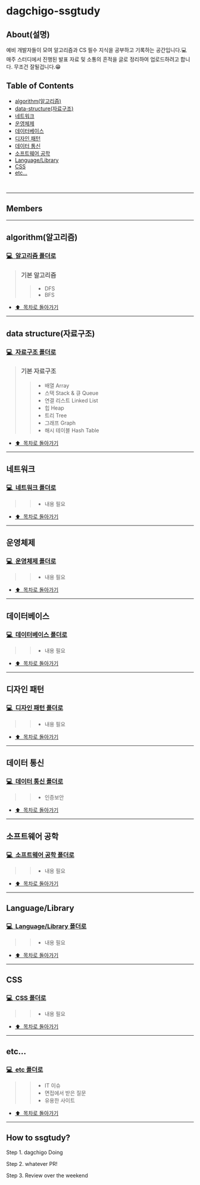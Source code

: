 # dagchigo-ssgtudy

## About(설명)
예비 개발자들이 모여 알고리즘과 CS 필수 지식을 공부하고 기록하는 공간입니다.💻  
매주 스터디에서 진행된 발표 자료 및 소통의 흔적을 글로 정리하여 업로드하려고 합니다. 무조건 잘될겁니다.😁


## Table of Contents
- [algorithm(알고리즘)](https://github.com/dagchigo-ssgtudy/dagchigo-ssgtudy/blob/main/README.md#algorithm%EC%95%8C%EA%B3%A0%EB%A6%AC%EC%A6%98)
- [data-structure(자료구조)](https://github.com/dagchigo-ssgtudy/dagchigo-ssgtudy/blob/main/README.md#data-structure%EC%9E%90%EB%A3%8C%EA%B5%AC%EC%A1%B0)
- [네트워크](https://github.com/dagchigo-ssgtudy/dagchigo-ssgtudy#%EB%84%A4%ED%8A%B8%EC%9B%8C%ED%81%AC)
- [운영체제](https://github.com/dagchigo-ssgtudy/dagchigo-ssgtudy#%EC%9A%B4%EC%98%81%EC%B2%B4%EC%A0%9C)
- [데이터베이스](https://github.com/dagchigo-ssgtudy/dagchigo-ssgtudy#%EB%8D%B0%EC%9D%B4%ED%84%B0%EB%B2%A0%EC%9D%B4%EC%8A%A4)
- [디자인 패턴](https://github.com/dagchigo-ssgtudy/dagchigo-ssgtudy#%EB%94%94%EC%9E%90%EC%9D%B8-%ED%8C%A8%ED%84%B4)
- [데이터 통신](https://github.com/dagchigo-ssgtudy/dagchigo-ssgtudy#%EB%8D%B0%EC%9D%B4%ED%84%B0-%ED%86%B5%EC%8B%A0)
- [소프트웨어 공학](https://github.com/dagchigo-ssgtudy/dagchigo-ssgtudy#%EC%86%8C%ED%94%84%ED%8A%B8%EC%9B%A8%EC%96%B4-%EA%B3%B5%ED%95%99)
- [Language/Library](https://github.com/dagchigo-ssgtudy/dagchigo-ssgtudy#languagelibrary)
- [CSS](https://github.com/dagchigo-ssgtudy/dagchigo-ssgtudy#css)
- [etc...](https://github.com/dagchigo-ssgtudy/dagchigo-ssgtudy#etc)
<br />

---
## Members
  
---
## algorithm(알고리즘)

### [ 💻  &nbsp;알고리즘 폴더로](https://github.com/dagchigo-ssgtudy/dagchigo-ssgtudy/tree/main/Algorithm#algorithm)
> ### 기본 알고리즘
>> * DFS
>> * BFS
- [⬆️ &nbsp;목차로 돌아가기](https://github.com/dagchigo-ssgtudy/dagchigo-ssgtudy#about%EC%84%A4%EB%AA%85)

---
## data structure(자료구조)

### [ 💻  &nbsp;자료구조 폴더로](https://github.com/dagchigo-ssgtudy/dagchigo-ssgtudy/tree/main/Data%20Structure#data-structure)
> ### 기본 자료구조
>> * 배열 Array
>> * 스택 Stack & 큐 Queue
>> * 연결 리스트 Linked List
>> * 힙 Heap
>> * 트리 Tree
>> * 그래프 Graph
>> * 해시 테이블 Hash Table
- [⬆️ &nbsp;목차로 돌아가기](https://github.com/dagchigo-ssgtudy/dagchigo-ssgtudy#about%EC%84%A4%EB%AA%85)

---
## 네트워크

### [ 💻  &nbsp;네트워크 폴더로](https://github.com/dagchigo-ssgtudy/dagchigo-ssgtudy/tree/main/%EB%84%A4%ED%8A%B8%EC%9B%8C%ED%81%AC#%EB%84%A4%ED%8A%B8%EC%9B%8C%ED%81%AC)
>> * 내용 필요
- [⬆️ &nbsp;목차로 돌아가기](https://github.com/dagchigo-ssgtudy/dagchigo-ssgtudy#about%EC%84%A4%EB%AA%85)

---
## 운영체제

### [ 💻  &nbsp;운영체제 폴더로](운영체제)
>> * 내용 필요
- [⬆️ &nbsp;목차로 돌아가기](https://github.com/dagchigo-ssgtudy/dagchigo-ssgtudy#about%EC%84%A4%EB%AA%85)

---
## 데이터베이스

### [ 💻  &nbsp;데이터베이스 폴더로](https://github.com/dagchigo-ssgtudy/dagchigo-ssgtudy/tree/main/%EB%8D%B0%EC%9D%B4%ED%84%B0%EB%B2%A0%EC%9D%B4%EC%8A%A4#%EB%8D%B0%EC%9D%B4%ED%84%B0%EB%B2%A0%EC%9D%B4%EC%8A%A4)
>> * 내용 필요
- [⬆️ &nbsp;목차로 돌아가기](https://github.com/dagchigo-ssgtudy/dagchigo-ssgtudy#about%EC%84%A4%EB%AA%85)

---
## 디자인 패턴

### [ 💻  &nbsp;디자인 패턴 폴더로](https://github.com/dagchigo-ssgtudy/dagchigo-ssgtudy/tree/main/%EB%94%94%EC%9E%90%EC%9D%B8%20%ED%8C%A8%ED%84%B4#%EB%94%94%EC%9E%90%EC%9D%B8-%ED%8C%A8%ED%84%B4)
>> * 내용 필요
- [⬆️ &nbsp;목차로 돌아가기](https://github.com/dagchigo-ssgtudy/dagchigo-ssgtudy#about%EC%84%A4%EB%AA%85)

---
## 데이터 통신

### [ 💻  &nbsp;데이터 통신 폴더로](https://github.com/dagchigo-ssgtudy/dagchigo-ssgtudy/tree/main/%EB%8D%B0%EC%9D%B4%ED%84%B0%20%ED%86%B5%EC%8B%A0#%EB%8D%B0%EC%9D%B4%ED%84%B0-%ED%86%B5%EC%8B%A0)
>> * 인증보안
- [⬆️ &nbsp;목차로 돌아가기](https://github.com/dagchigo-ssgtudy/dagchigo-ssgtudy#about%EC%84%A4%EB%AA%85)

---
## 소프트웨어 공학

### [ 💻  &nbsp;소프트웨어 공학 폴더로](https://github.com/dagchigo-ssgtudy/dagchigo-ssgtudy/tree/main/%EC%86%8C%ED%94%84%ED%8A%B8%EC%9B%A8%EC%96%B4%20%EA%B3%B5%ED%95%99#%EC%86%8C%ED%94%84%ED%8A%B8%EC%9B%A8%EC%96%B4-%EA%B3%B5%ED%95%99)
>> * 내용 필요
- [⬆️ &nbsp;목차로 돌아가기](https://github.com/dagchigo-ssgtudy/dagchigo-ssgtudy#about%EC%84%A4%EB%AA%85)

---
## Language/Library

### [ 💻  &nbsp;Language/Library 폴더로](https://github.com/dagchigo-ssgtudy/dagchigo-ssgtudy/tree/main/Language%5CLibrary#languagelibrary)
>> * 내용 필요
- [⬆️ &nbsp;목차로 돌아가기](https://github.com/dagchigo-ssgtudy/dagchigo-ssgtudy#about%EC%84%A4%EB%AA%85)

---
## CSS

### [ 💻  &nbsp;CSS 폴더로](https://github.com/dagchigo-ssgtudy/dagchigo-ssgtudy/tree/main/CSS#css)
>> * 내용 필요
- [⬆️ &nbsp;목차로 돌아가기](https://github.com/dagchigo-ssgtudy/dagchigo-ssgtudy#about%EC%84%A4%EB%AA%85)

---
## etc...

### [ 💻  &nbsp;etc 폴더로](https://github.com/dagchigo-ssgtudy/dagchigo-ssgtudy/tree/main/%EA%B7%B8%20%EC%99%B8#etc)
>> * IT 이슈
>> * 면접에서 받은 질문
>> * 유용한 사이트
- [⬆️ &nbsp;목차로 돌아가기](https://github.com/dagchigo-ssgtudy/dagchigo-ssgtudy#about%EC%84%A4%EB%AA%85)

---
## How to ssgtudy?
Step 1. dagchigo Doing

Step 2. whatever PR!

Step 3. Review over the weekend
